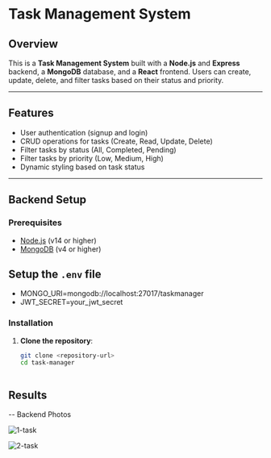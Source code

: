 # Task Management System

## Overview

This is a **Task Management System** built with a **Node.js** and **Express** backend, a **MongoDB** database, and a **React** frontend. Users can create, update, delete, and filter tasks based on their status and priority.

---

## Features

- User authentication (signup and login)
- CRUD operations for tasks (Create, Read, Update, Delete)
- Filter tasks by status (All, Completed, Pending)
- Filter tasks by priority (Low, Medium, High)
- Dynamic styling based on task status

---


## Backend Setup

### Prerequisites

- [Node.js](https://nodejs.org/en/) (v14 or higher)
- [MongoDB](https://www.mongodb.com/) (v4 or higher)

## Setup the `.env` file

- MONGO_URI=mongodb://localhost:27017/taskmanager
- JWT_SECRET=your_jwt_secret


### Installation

1. **Clone the repository**:
   ```bash
   git clone <repository-url>
   cd task-manager



## Results
-- Backend Photos


![1-task](https://github.com/user-attachments/assets/f2beda3e-dc46-4dd3-8e25-a9f7700ed17d)





![2-task](https://github.com/user-attachments/assets/bc4131a9-0b1f-4bcf-8150-d9d79ab6f640)









